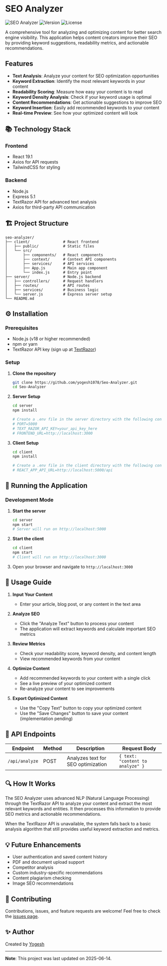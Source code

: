 # SEO Analyzer

![SEO Analyzer](https://img.shields.io/badge/SEO-Analyzer-blue)
![Version](https://img.shields.io/badge/version-1.0.0-green)
![License](https://img.shields.io/badge/license-ISC-blue)

A comprehensive tool for analyzing and optimizing content for better search engine visibility. This application helps content creators improve their SEO by providing keyword suggestions, readability metrics, and actionable recommendations.

## Features

- **Text Analysis**: Analyze your content for SEO optimization opportunities
- **Keyword Extraction**: Identify the most relevant keywords in your content
- **Readability Scoring**: Measure how easy your content is to read
- **Keyword Density Analysis**: Check if your keyword usage is optimal
- **Content Recommendations**: Get actionable suggestions to improve SEO
- **Keyword Insertion**: Easily add recommended keywords to your content
- **Real-time Preview**: See how your optimized content will look

## 📚 Technology Stack

### Frontend
- React 19.1
- Axios for API requests
- TailwindCSS for styling

### Backend
- Node.js 
- Express 5.1
- TextRazor API for advanced text analysis
- Axios for third-party API communication

## 🏗️ Project Structure

```
seo-analyzer/
├── client/               # React frontend
│   ├── public/           # Static files
│   └── src/
│       ├── components/   # React components
│       ├── context/      # Context API components
│       ├── services/     # API services
│       ├── App.js        # Main app component
│       └── index.js      # Entry point
├── server/               # Node.js backend
│   ├── controllers/      # Request handlers
│   ├── routes/           # API routes
│   ├── services/         # Business logic
│   └── server.js         # Express server setup
└── README.md
```

## ⚙️ Installation

### Prerequisites
- Node.js (v18 or higher recommended)
- npm or yarn
- TextRazor API key (sign up at [TextRazor](https://www.textrazor.com/))

### Setup

1. **Clone the repository**
   ```bash
   git clone https://github.com/yogesh1078/Seo-Analyzer.git
   cd Seo-Analyzer
   ```

2. **Server Setup**
   ```bash
   cd server
   npm install
   
   # Create a .env file in the server directory with the following content:
   # PORT=5000
   # TEXT_RAZOR_API_KEY=your_api_key_here
   # FRONTEND_URL=http://localhost:3000
   ```

3. **Client Setup**
   ```bash
   cd client
   npm install
   
   # Create a .env file in the client directory with the following content:
   # REACT_APP_API_URL=http://localhost:5000/api
   ```

## 🚀 Running the Application

### Development Mode

1. **Start the server**
   ```bash
   cd server
   npm start
   # Server will run on http://localhost:5000
   ```

2. **Start the client**
   ```bash
   cd client
   npm start
   # Client will run on http://localhost:3000
   ```

3. Open your browser and navigate to `http://localhost:3000`

## 📝 Usage Guide

1. **Input Your Content**
   - Enter your article, blog post, or any content in the text area

2. **Analyze SEO**
   - Click the "Analyze Text" button to process your content
   - The application will extract keywords and calculate important SEO metrics

3. **Review Metrics**
   - Check your readability score, keyword density, and content length
   - View recommended keywords from your content

4. **Optimize Content**
   - Add recommended keywords to your content with a single click
   - See a live preview of your optimized content
   - Re-analyze your content to see improvements

5. **Export Optimized Content**
   - Use the "Copy Text" button to copy your optimized content
   - Use the "Save Changes" button to save your content (implementation pending)

## 📡 API Endpoints

| Endpoint          | Method | Description                            | Request Body                   |
|-------------------|--------|----------------------------------------|-------------------------------|
| `/api/analyze`    | POST   | Analyzes text for SEO optimization     | `{ text: "content to analyze" }` |

## 🔍 How It Works

The SEO Analyzer uses advanced NLP (Natural Language Processing) through the TextRazor API to analyze your content and extract the most relevant keywords and entities. It then processes this information to provide SEO metrics and actionable recommendations.

When the TextRazor API is unavailable, the system falls back to a basic analysis algorithm that still provides useful keyword extraction and metrics.

## 💡 Future Enhancements

- User authentication and saved content history
- PDF and document upload support
- Competitor analysis
- Custom industry-specific recommendations
- Content plagiarism checking
- Image SEO recommendations

## 🤝 Contributing

Contributions, issues, and feature requests are welcome! Feel free to check the [issues page](https://github.com/yogesh1078/Seo-Analyzer/issues).



## ✨ Author

Created by [Yogesh](https://github.com/yogesh1078)

---

**Note**: This project was last updated on 2025-06-14.
